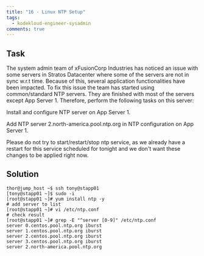 ```yaml
---
title: "16 - Linux NTP Setup"
tags:
  - kodekloud-engineer-sysadmin
comments: true
---
```


## Task

The system admin team of xFusionCorp Industries has noticed an issue with some servers in Stratos Datacenter where some of the servers are not in sync w.r.t time. Because of this, several application functionalities have been impacted. To fix this issue the team has started using common/standard NTP servers. They are finished with most of the servers except App Server 1. Therefore, perform the following tasks on this server:

Install and configure NTP server on App Server 1.

Add NTP server 2.north-america.pool.ntp.org in NTP configuration on App Server 1.

Please do not try to start/restart/stop ntp service, as we already have a restart for this service scheduled for tonight and we don't want these changes to be applied right now.

## Solution

```shell
thor@jump_host ~$ ssh tony@stapp01
[tony@stapp01 ~]$ sudo -i
[root@stapp01 ~]# yum install ntp -y
# add server to list
[root@stapp01 ~]# vi /etc/ntp.conf
# check result
[root@stapp01 ~]# grep -E "^server [0-9]" /etc/ntp.conf
server 0.centos.pool.ntp.org iburst
server 1.centos.pool.ntp.org iburst
server 2.centos.pool.ntp.org iburst
server 3.centos.pool.ntp.org iburst
server 2.north-america.pool.ntp.org
```
